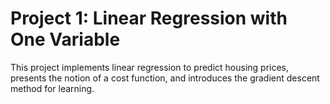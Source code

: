 # Project 1: Linear Regression with One Variable

This project implements linear regression to predict housing prices, presents the notion of a cost function, and introduces the gradient descent method for learning.
